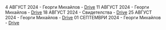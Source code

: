 4 АВГУСТ 2024 - Георги Михайлов - [Drive](https://drive.google.com/file/d/1_GrfSP2Uq-ZES6ld6cVGpRKW2lItK37m/view?usp=drive_link)
11 АВГУСТ 2024 - Георги Михайлов - [Drive](https://drive.google.com/file/d/1PXjHBvNbvxKHmPRWyYgjkxhGza5Yv0kw/view?usp=drive_link)
18 АВГУСТ 2024 - Свидетелства - [Drive](https://drive.google.com/file/d/1MDwj06UoDHBUg3Tla8q7BN3_yIfxMuC1/view?usp=drive_link)
25 АВГУСТ 2024 - Георги Михайлов - [Drive](https://drive.google.com/file/d/1n6lOMXJwXI8cIOoEpFnUZwK8TqzMdDSq/view?usp=sharing)
01 СЕПТЕМВРИ 2024 - Георги Михайлов - [Drive](https://drive.google.com/file/d/11VoTJwMhfQZiKgBlPIeRetrpEFREBs7L/view?usp=drive_link)
